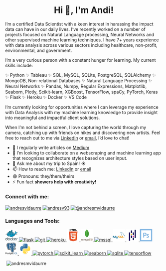 <h1 align="center">Hi 👋, I'm Andi!</h1>

I’m a certified Data Scientist with a keen interest in harassing the impact data can have in our daily lives. I’ve recently worked on a number of projects focused on Natural Language processing, Neural Networks and other supervised machine learning techniques. I have 7+ years experience with data analysis across various sectors including healthcare, non-profit, environmental, and government.

I’m a very curious person with a constant hunger for learning. My current skills include:

:sparkles: Python
:sparkles: Tableau
:sparkles: SQL, MySQL, SQLite, PostgreSQL, SQLAlchemy
:sparkles: MongoDB, Non-relational Databases
:sparkles: Natural Language Processing
:sparkles: Neural Networks
:sparkles: Pandas, Numpy, Regular Expressions, Matplotlib, Seaborn, Plotly, Scikit-learn, XGBoost, TensorFlow, spaCy, PyTorch, Keras
:sparkles: Flask
:sparkles: Heroku
:sparkles: Docker
:sparkles: VS Code


I’m currently looking for opportunities where I can leverage my experience with Data Analysis with my machine learning knowledge to provide insight into meaningful and impactful client solutions.

When I’m not behind a screen, I love capturing the world through my camera, catching up with friends on hikes and discovering new artists. Feel free to reach out to me via [LinkedIn](https://www.linkedin.com/in/andresvidaurre/) or [email](andresmvidaurre@gmail.com), I’d love to chat!


- 📝 I regularly write articles on [Medium](https://medium.com/@andresmvidaurre)
- 👯 I’m looking to collaborate on a webscraping and machine learning app that recognizes architecture styles based on user input.
- 💬 Ask me about my trip to Spain! :sunny:
- 📫 How to reach me: [LinkedIn](https://www.linkedin.com/in/andresvidaurre/) or [email](andresmvidaurre@gmail.com)
- 😄 Pronouns: they/them/theirs
- ⚡ Fun fact **showers help with creativity!**

<h3 align="left">Connect with me:</h3>
<p align="left">
<a href="https://linkedin.com/in/andresvidaurre" target="blank"><img align="center" src="https://raw.githubusercontent.com/rahuldkjain/github-profile-readme-generator/master/src/images/icons/Social/linked-in-alt.svg" alt="andresvidaurre" height="30" width="40" /></a>
<a href="https://kaggle.com/andresv93" target="blank"><img align="center" src="https://raw.githubusercontent.com/rahuldkjain/github-profile-readme-generator/master/src/images/icons/Social/kaggle.svg" alt="andresv93" height="30" width="40" /></a>
<a href="https://medium.com/@andresmvidaurre" target="blank"><img align="center" src="https://raw.githubusercontent.com/rahuldkjain/github-profile-readme-generator/master/src/images/icons/Social/medium.svg" alt="@andresmvidaurre" height="30" width="40" /></a>
</p>

<h3 align="left">Languages and Tools:</h3>
<p align="left"> <a href="https://www.docker.com/" target="_blank" rel="noreferrer"> <img src="https://raw.githubusercontent.com/devicons/devicon/master/icons/docker/docker-original-wordmark.svg" alt="docker" width="40" height="40"/> </a> <a href="https://flask.palletsprojects.com/" target="_blank" rel="noreferrer"> <img src="https://www.vectorlogo.zone/logos/pocoo_flask/pocoo_flask-icon.svg" alt="flask" width="40" height="40"/> </a> <a href="https://git-scm.com/" target="_blank" rel="noreferrer"> <img src="https://www.vectorlogo.zone/logos/git-scm/git-scm-icon.svg" alt="git" width="40" height="40"/> </a> <a href="https://heroku.com" target="_blank" rel="noreferrer"> <img src="https://www.vectorlogo.zone/logos/heroku/heroku-icon.svg" alt="heroku" width="40" height="40"/> </a> <a href="https://www.w3.org/html/" target="_blank" rel="noreferrer"> <img src="https://raw.githubusercontent.com/devicons/devicon/master/icons/html5/html5-original-wordmark.svg" alt="html5" width="40" height="40"/> </a> <a href="https://www.mongodb.com/" target="_blank" rel="noreferrer"> <img src="https://raw.githubusercontent.com/devicons/devicon/master/icons/mongodb/mongodb-original-wordmark.svg" alt="mongodb" width="40" height="40"/> </a> <a href="https://www.microsoft.com/en-us/sql-server" target="_blank" rel="noreferrer"> <img src="https://www.svgrepo.com/show/303229/microsoft-sql-server-logo.svg" alt="mssql" width="40" height="40"/> </a> <a href="https://www.mysql.com/" target="_blank" rel="noreferrer"> <img src="https://raw.githubusercontent.com/devicons/devicon/master/icons/mysql/mysql-original-wordmark.svg" alt="mysql" width="40" height="40"/> </a> <a href="https://pandas.pydata.org/" target="_blank" rel="noreferrer"> <img src="https://raw.githubusercontent.com/devicons/devicon/2ae2a900d2f041da66e950e4d48052658d850630/icons/pandas/pandas-original.svg" alt="pandas" width="40" height="40"/> </a> <a href="https://www.photoshop.com/en" target="_blank" rel="noreferrer"> <img src="https://raw.githubusercontent.com/devicons/devicon/master/icons/photoshop/photoshop-line.svg" alt="photoshop" width="40" height="40"/> </a> <a href="https://www.postgresql.org" target="_blank" rel="noreferrer"> <img src="https://raw.githubusercontent.com/devicons/devicon/master/icons/postgresql/postgresql-original-wordmark.svg" alt="postgresql" width="40" height="40"/> </a> <a href="https://www.python.org" target="_blank" rel="noreferrer"> <img src="https://raw.githubusercontent.com/devicons/devicon/master/icons/python/python-original.svg" alt="python" width="40" height="40"/> </a> <a href="https://pytorch.org/" target="_blank" rel="noreferrer"> <img src="https://www.vectorlogo.zone/logos/pytorch/pytorch-icon.svg" alt="pytorch" width="40" height="40"/> </a> <a href="https://scikit-learn.org/" target="_blank" rel="noreferrer"> <img src="https://upload.wikimedia.org/wikipedia/commons/0/05/Scikit_learn_logo_small.svg" alt="scikit_learn" width="40" height="40"/> </a> <a href="https://seaborn.pydata.org/" target="_blank" rel="noreferrer"> <img src="https://seaborn.pydata.org/_images/logo-mark-lightbg.svg" alt="seaborn" width="40" height="40"/> </a> <a href="https://www.sqlite.org/" target="_blank" rel="noreferrer"> <img src="https://www.vectorlogo.zone/logos/sqlite/sqlite-icon.svg" alt="sqlite" width="40" height="40"/> </a> <a href="https://www.tensorflow.org" target="_blank" rel="noreferrer"> <img src="https://www.vectorlogo.zone/logos/tensorflow/tensorflow-icon.svg" alt="tensorflow" width="40" height="40"/> </a> </p>

<p>&nbsp;<img align="center" src="https://github-readme-stats.vercel.app/api?username=andresmvidaurre&show_icons=true&locale=en" alt="andresmvidaurre" /></p>
